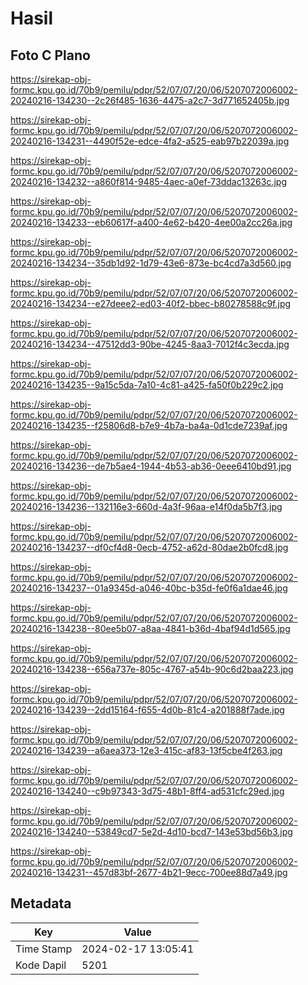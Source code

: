 # Hasil

## Foto C Plano

https://sirekap-obj-formc.kpu.go.id/70b9/pemilu/pdpr/52/07/07/20/06/5207072006002-20240216-134230--2c26f485-1636-4475-a2c7-3d771652405b.jpg

https://sirekap-obj-formc.kpu.go.id/70b9/pemilu/pdpr/52/07/07/20/06/5207072006002-20240216-134231--4490f52e-edce-4fa2-a525-eab97b22039a.jpg

https://sirekap-obj-formc.kpu.go.id/70b9/pemilu/pdpr/52/07/07/20/06/5207072006002-20240216-134232--a860f814-9485-4aec-a0ef-73ddac13263c.jpg

https://sirekap-obj-formc.kpu.go.id/70b9/pemilu/pdpr/52/07/07/20/06/5207072006002-20240216-134233--eb60617f-a400-4e62-b420-4ee00a2cc26a.jpg

https://sirekap-obj-formc.kpu.go.id/70b9/pemilu/pdpr/52/07/07/20/06/5207072006002-20240216-134234--35db1d92-1d79-43e6-873e-bc4cd7a3d560.jpg

https://sirekap-obj-formc.kpu.go.id/70b9/pemilu/pdpr/52/07/07/20/06/5207072006002-20240216-134234--e27deee2-ed03-40f2-bbec-b80278588c9f.jpg

https://sirekap-obj-formc.kpu.go.id/70b9/pemilu/pdpr/52/07/07/20/06/5207072006002-20240216-134234--47512dd3-90be-4245-8aa3-7012f4c3ecda.jpg

https://sirekap-obj-formc.kpu.go.id/70b9/pemilu/pdpr/52/07/07/20/06/5207072006002-20240216-134235--9a15c5da-7a10-4c81-a425-fa50f0b229c2.jpg

https://sirekap-obj-formc.kpu.go.id/70b9/pemilu/pdpr/52/07/07/20/06/5207072006002-20240216-134235--f25806d8-b7e9-4b7a-ba4a-0d1cde7239af.jpg

https://sirekap-obj-formc.kpu.go.id/70b9/pemilu/pdpr/52/07/07/20/06/5207072006002-20240216-134236--de7b5ae4-1944-4b53-ab36-0eee6410bd91.jpg

https://sirekap-obj-formc.kpu.go.id/70b9/pemilu/pdpr/52/07/07/20/06/5207072006002-20240216-134236--132116e3-660d-4a3f-96aa-e14f0da5b7f3.jpg

https://sirekap-obj-formc.kpu.go.id/70b9/pemilu/pdpr/52/07/07/20/06/5207072006002-20240216-134237--df0cf4d8-0ecb-4752-a62d-80dae2b0fcd8.jpg

https://sirekap-obj-formc.kpu.go.id/70b9/pemilu/pdpr/52/07/07/20/06/5207072006002-20240216-134237--01a9345d-a046-40bc-b35d-fe0f6a1dae46.jpg

https://sirekap-obj-formc.kpu.go.id/70b9/pemilu/pdpr/52/07/07/20/06/5207072006002-20240216-134238--80ee5b07-a8aa-4841-b36d-4baf94d1d565.jpg

https://sirekap-obj-formc.kpu.go.id/70b9/pemilu/pdpr/52/07/07/20/06/5207072006002-20240216-134238--656a737e-805c-4767-a54b-90c6d2baa223.jpg

https://sirekap-obj-formc.kpu.go.id/70b9/pemilu/pdpr/52/07/07/20/06/5207072006002-20240216-134239--2dd15164-f655-4d0b-81c4-a201888f7ade.jpg

https://sirekap-obj-formc.kpu.go.id/70b9/pemilu/pdpr/52/07/07/20/06/5207072006002-20240216-134239--a6aea373-12e3-415c-af83-13f5cbe4f263.jpg

https://sirekap-obj-formc.kpu.go.id/70b9/pemilu/pdpr/52/07/07/20/06/5207072006002-20240216-134240--c9b97343-3d75-48b1-8ff4-ad531cfc29ed.jpg

https://sirekap-obj-formc.kpu.go.id/70b9/pemilu/pdpr/52/07/07/20/06/5207072006002-20240216-134240--53849cd7-5e2d-4d10-bcd7-143e53bd56b3.jpg

https://sirekap-obj-formc.kpu.go.id/70b9/pemilu/pdpr/52/07/07/20/06/5207072006002-20240216-134231--457d83bf-2677-4b21-9ecc-700ee88d7a49.jpg


## Metadata

| Key        | Value               |
| ---------- | ------------------- |
| Time Stamp | 2024-02-17 13:05:41 |
| Kode Dapil | 5201                |



